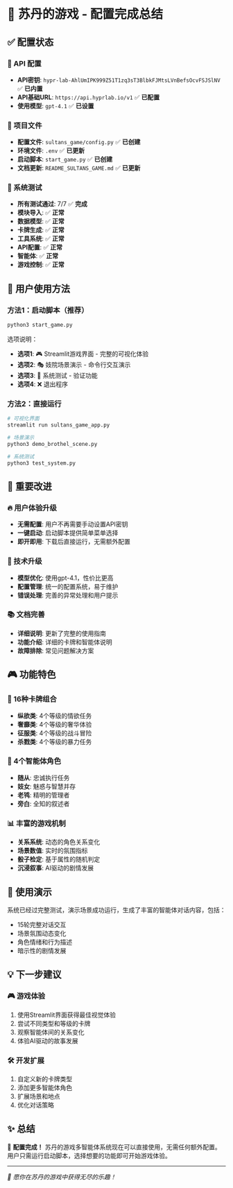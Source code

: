 # 🏰 苏丹的游戏 - 配置完成总结

## ✅ 配置状态

### 🔑 API 配置
- **API密钥**: `hypr-lab-AhlUmIPK999Z51T1zq3sT3BlbkFJMtsLVnBefsOcvFSJSlNV` ✅ **已内置**
- **API基础URL**: `https://api.hyprlab.io/v1` ✅ **已配置**
- **使用模型**: `gpt-4.1` ✅ **已设置**

### 📁 项目文件
- **配置文件**: `sultans_game/config.py` ✅ **已创建**
- **环境文件**: `.env` ✅ **已更新**
- **启动脚本**: `start_game.py` ✅ **已创建**
- **文档更新**: `README_SULTANS_GAME.md` ✅ **已更新**

### 🧪 系统测试
- **所有测试通过**: 7/7 ✅ **完成**
- **模块导入**: ✅ **正常**
- **数据模型**: ✅ **正常**
- **卡牌生成**: ✅ **正常**
- **工具系统**: ✅ **正常**
- **API配置**: ✅ **正常**
- **智能体**: ✅ **正常**
- **游戏控制**: ✅ **正常**

## 🚀 用户使用方法

### 方法1：启动脚本（推荐）
```bash
python3 start_game.py
```

选项说明：
- **选项1**: 🎮 Streamlit游戏界面 - 完整的可视化体验
- **选项2**: 🎭 妓院场景演示 - 命令行交互演示  
- **选项3**: 🔧 系统测试 - 验证功能
- **选项4**: ❌ 退出程序

### 方法2：直接运行
```bash
# 可视化界面
streamlit run sultans_game_app.py

# 场景演示
python3 demo_brothel_scene.py

# 系统测试
python3 test_system.py
```

## 🎯 重要改进

### 🔥 用户体验升级
- **无需配置**: 用户不再需要手动设置API密钥
- **一键启动**: 启动脚本提供简单菜单选择
- **即开即用**: 下载后直接运行，无需额外配置

### 🤖 技术升级
- **模型优化**: 使用gpt-4.1，性价比更高
- **配置管理**: 统一的配置系统，易于维护
- **错误处理**: 完善的异常处理和用户提示

### 📚 文档完善
- **详细说明**: 更新了完整的使用指南
- **功能介绍**: 详细的卡牌和智能体说明
- **故障排除**: 常见问题解决方案

## 🎮 功能特色

### 🎴 16种卡牌组合
- **纵欲类**: 4个等级的情欲任务
- **奢靡类**: 4个等级的奢华体验
- **征服类**: 4个等级的战斗冒险
- **杀戮类**: 4个等级的暴力任务

### 🤖 4个智能体角色
- **随从**: 忠诚执行任务
- **妓女**: 魅惑与智慧并存
- **老鸨**: 精明的管理者
- **旁白**: 全知的叙述者

### 📊 丰富的游戏机制
- **关系系统**: 动态的角色关系变化
- **场景数值**: 实时的氛围指标
- **骰子检定**: 基于属性的随机判定
- **沉浸叙事**: AI驱动的剧情发展

## 🎉 使用演示

系统已经过完整测试，演示场景成功运行，生成了丰富的智能体对话内容，包括：
- 15轮完整对话交互
- 场景氛围动态变化
- 角色情绪和行为描述
- 暗示性的剧情发展

## 💡 下一步建议

### 🎮 游戏体验
1. 使用Streamlit界面获得最佳视觉体验
2. 尝试不同类型和等级的卡牌
3. 观察智能体间的关系变化
4. 体验AI驱动的故事发展

### 🛠️ 开发扩展
1. 自定义新的卡牌类型
2. 添加更多智能体角色
3. 扩展场景和地点
4. 优化对话策略

## ✨ 总结

🎊 **配置完成！** 苏丹的游戏多智能体系统现在可以直接使用，无需任何额外配置。用户只需运行启动脚本，选择想要的功能即可开始游戏体验。

---

*🏰 愿你在苏丹的游戏中获得无尽的乐趣！*